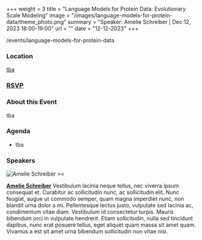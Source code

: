 +++
weight = 3
title = "Language Models for Protein Data: Evolutionary Scale Modeling"
image = "/images/language-models-for-protein-data/theme_photo.png"
summary = "Speaker: Amelie Schreiber | Dec 12, 2023 18:00-19:00"
url = ""
date = "12-12-2023"
+++

/events/language-models-for-protein-data


### Location

[tba]()

### [**RSVP**]()


### About this Event

tba


### Agenda

 - tba


### Speakers

![Amelie Schreiber ><]() 

[**Amelie Schreiber**]() 
Vestibulum lacinia neque tellus, nec viverra ipsum consequat et. Curabitur ac sollicitudin nunc, ac sollicitudin elit. Nunc feugiat, augue ut commodo semper, quam magna imperdiet nunc, non blandit urna dolor a mi. Pellentesque lectus justo, vulputate sed lacinia ac, condimentum vitae diam. Vestibulum id consectetur turpis. Mauris bibendum orci in vulputate hendrerit. Etiam sollicitudin, nulla sed tincidunt dapibus, nunc erat posuere tellus, eget aliquet quam massa sit amet quam. Vivamus a est sit amet urna bibendum sollicitudin non vitae nisi.
